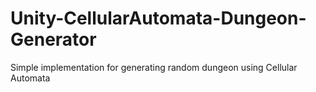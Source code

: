 # Unity-CellularAutomata-Dungeon-Generator
Simple implementation for generating random dungeon using Cellular Automata
